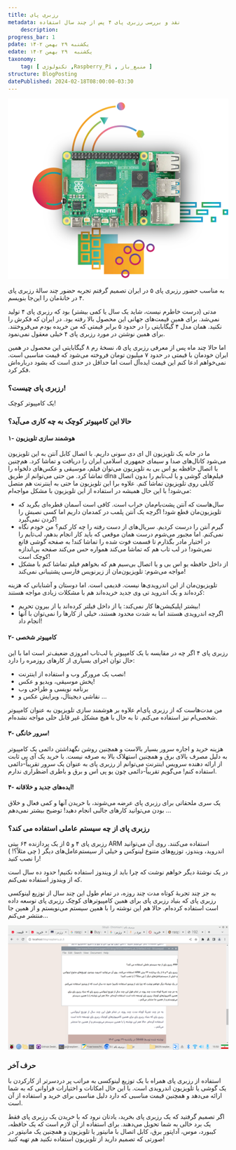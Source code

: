 ```yaml
---
title: رزبری پای
metadata: نقد و بررسی رزبری پای ۴ پس از چند سال استفاده 
    description: 
progress_bar: 1
pdate: یکشنبه ۲۹ بهمن ۱۴۰۲
edate: یکشنبه  ۲۹ بهمن ۱۴۰۲    
taxonomy: 
    tag: [ تکنولوژی ,Raspberry_Pi , منبع_باز ]
structure: BlogPosting
datePublished: 2024-02-18T08:00:00-03:30
---
```

![ رزبری پای ۵ ](raspberry-pi-5.webp?classes=center&loading=lazy)
<div class="align-center">
</div>


به مناسب حضور رزبری پای ۵ در ایران تصمیم گرفتم تجربه حضور چند سالهٔ رزبری پای ۴ در خانهٔ‌مان را این‌جا بنویسم.

مدتی (درست خاطرم نیست، شاید یک سال یا کمی بیشتر) بود که رزبری پای ۴ تولید نمی‌شد. برای همین قیمت‌های جهانی این محصول بالا رفته بود. در ایران که فکرش را نکنید. همان مدل ۴ گیگابایتی را در حدود ۵ برابر قیمتی که من خریده بودم می‌فروختند. برای همین نوشتن در مورد رزبری پای ۴ خیلی معقول نمی‌نمود.

اما حالا چند ماه پس از معرفی رزبری پای ۵، نسخهٔ رم ۸ گیگابایتی این محصول در همین ایران خودمان با قیمتی در حدود ۷ میلیون تومان فروخته می‌شود که قیمت مناسبی است. نمی‌خواهم ادعا کنم این قیمت ایده‌آل است اما حداقل در حدی است که بشود درباره‌اش فکر کرد.

### رزبری پای چیست؟!

یک کامپیوتر کوچک!

### حالا این کامپیوتر کوچک به چه کاری می‌آید؟
#### ۱- هوشمند سازی تلویزیون
ما در خانه یک تلویزیون ال ای دی سونی داریم. با اتصال کابل آنتن به این تلویزیون می‌شود کانال‌های صدا و سیمای جمهوری اسلامی ایران را دریافت و تماشا کرد. هم‌چنین با اتصال حافظه یو اس بی به تلویزیون می‌توان فیلم‌، موسیقی و عکس‌های دلخواه را تماشا کرد. من حتی می‌توانم از طریق dlna فیلم‌های گوشی و یا لب‌تابم را بدون اتصال کابلی روی تلویزیون تماشا کنم. علاوه برا این تلویزیون ما حتی به اینترنت هم متصل می‌شود! با این حال همیشه در استفاده از این تلویزیون با مشکل مواجه‌ام:

- سال‌هاست که آنتن پشت‌بام‌مان خراب است. کافی است آسمان قطره‌ای بگرید که تلویزیون‌مان قطع شود! اگرچه یک آنتن پلمب در کمدمان داریم اما کسی نصبش را گردن نمی‌گیرد! 
- گیرم آنتن را درست کردیم. سریال‌های از دست رفته را چه کار کنم؟ من خودم نگاه نمی‌کنم. اما مجبور می‌شوم درست همان موقعی که باید کار انجام بدهم، لب‌تابم را در اختیار مادر بگذارم تا قسمت فوت شده را تماشا کند! به صفحه گوشی قانع نمی‌شود! در لب تاب هم که تماشا می‌کند همواره حس می‌کند صفحه بی‌اندازه کوچک است!
- از داخل حافظه یو اس بی و یا اتصال بی‌سیم هم که بخواهم فیلم تماشا کنم با مشکل مواجه می‌شوم: تلویزیون‌مان از زیرنویس فارسی پشتیبانی نمی‌کند!

تلویزیون‌مان از این اندرویدی‌ها نیست. قدیمی است. اما دوستان و آشنایانی که هزینه‌ کرده‌اند و یک اندروید تی وی جدید خریده‌اند هم با مشکلات زیادی مواجه هستند:
- بیشتر اپلیکیشن‌ها کار نمی‌کند: یا از داخل فیلتر کرده‌اند یا از بیرون تحریم!
- اگرچه اندرویدی هستند اما به شدت محدود هستند، خیلی از کارها را نمی‌توان با آنها انجام داد!

#### ۲- کامپیوتر شخصی

رزبری پای ۴ اگر چه در مقایسه با یک کامپیوتر یا لب‌تاب امروزی ضعیف‌تر است اما با این حال توان اجرای بسیاری از کارهای روزمره را دارد:
- نصب یک مرورگر وب و استفاده از اینترنت!
- پخش موسیقی، ویدیو و عکس!
- برنامه نویسی و طراحی وب
- نقاشی دیجیتال، ویرایش عکس و ...

من مدت‌هاست که از رزبری پای‌ام علاوه بر هوشمند سازی تلویزیون به عنوان کامپیوتر شخصی‌ام نیز استفاده می‌کنم. تا به حال با هیچ مشکل غیر قابل حلی مواجه نشده‌ام.


#### ۳- سرور خانگی!
هزینه خرید و اجاره سرور بسیار بالاست و همچنین روشن نگهداشتن دائمی یک کامپیوتر به دلیل مصرف بالای برق و همچنین استهلاک بالا به صرفه نیست. با خرید یک آی پی ثابت از ارائه دهنده سرویس اینترنت می‌توانم از رزبری پای به عنوان یک سرور تقریباً-دائمی استفاده کنم! می‌گویم تقریباً-دائمی چون یو پی اس و برق و باطری اضظراری ندارم. 

#### ۴- ایده‌های جدید و خلاقانه!
یک سری ملحقاتی برای رزبری پای عرضه می‌شوند، با خریدن آنها و کمی فعال و خلاق بودن می‌توانید کارهای جالبی انجام دهید! توضیح بیشتر نمی‌دهم ...


### رزبری پای از چه سیستم عاملی استفاده می کند؟

رزبری پای ۴ و ۵ از یک پردازنده ۶۴ بیتی ARM استفاده می‌کنند. روی آن می‌توانید اندروید، ویندوز، توزیع‌های متنوع لینوکس و خیلی از سیستم‌عامل‌های دیگر ( چی مثلاً؟! ) را نصب کنید!

در یک نوشتهٔ دیگر خواهم نوشت که چرا باید از ویندوز استفاده نکنیم! حدود ده سال است که از ویندوز استفاده نمی‌کنم.

به جز چند تجربهٔ کوتاه مدت چند روزه، در تمام طول این چند سال از توزیع لینوکسی رزبری پای که بنیاد رزبری پای برای همین کامپیوترهای کوچک رزبری پای توسعه داده است استفاده کرده‌ام. حالا هم این نوشته را با همین سیستم می‌نویستم و از همین جا منتشر می‌کنم...

![ تصویری از محیط کار من در رزبری پای ](ss.png?classes=center)

### حرف آخر

استفاده از رزبری پای همراه با یک توزیع لینوکسی به مراتب پر دردسرتر از کارکردن با یک گوشی یا تلویزیون اندرویدی است. با این حال امکانات و اختیارات فراوانی که به شما ارائه می‌دهد و همچنین قیمت مناسبی که دارد دلیل مناسبی برای خرید و استفاده از آن است.

اگر تصمیم گرفتید که یک رزبری پای بخرید، یادتان نرود که با خریدن یک رزبری پای فقط یک برد خالی به شما تحویل می‌دهند. برای استفاده از آن لازم است که یک حافظه، کیبورد، موس، آداپتور برق، کابل اتصال با مانیتور یا تلویزیون و همچنین یک مانیتور در صورتی که تصمیم دارید از تلویزیون استفاده نکنید هم تهیه کنید!
